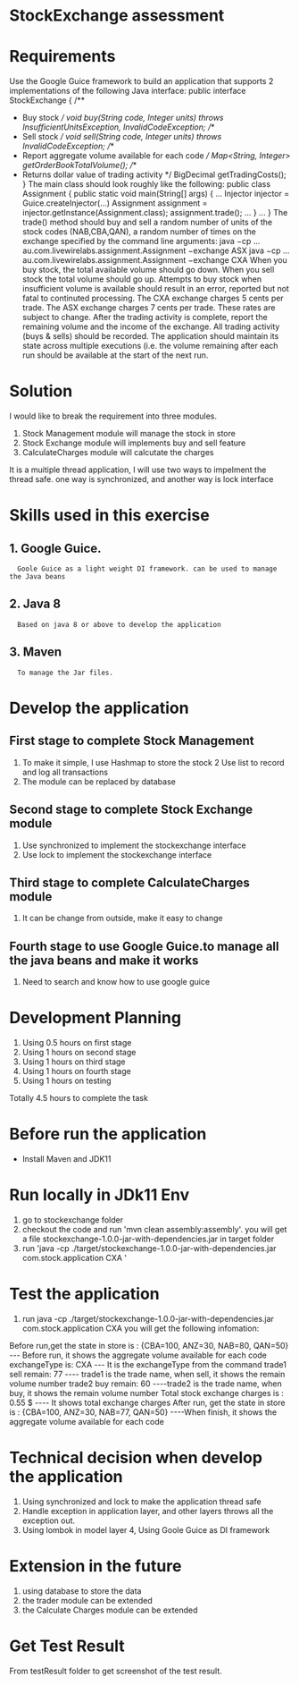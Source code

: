 # StockExchange assessment

# Requirements
Use the Google Guice framework to build an application that supports 2
implementations of the following Java interface:
public interface StockExchange {
 /**
 * Buy stock
 */
 void buy(String code, Integer units) throws InsufficientUnitsException,
 InvalidCodeException;
 /**
 * Sell stock
 */
 void sell(String code, Integer units) throws InvalidCodeException;
 /**
 * Report aggregate volume available for each code
 */
 Map<String, Integer> getOrderBookTotalVolume();
 /**
 * Returns dollar value of trading activity
 */
 BigDecimal getTradingCosts();
}
The main class should look roughly like the following:
public class Assignment {
 public static void main(String[] args) {
 ...
 Injector injector = Guice.createInjector(...)
 Assignment assignment = injector.getInstance(Assignment.class);
 assignment.trade();
 ...
 }
 ...
}
The trade() method should buy and sell a random number of units of the stock codes
(NAB,CBA,QAN), a random number of times on the exchange specified by the command
line arguments:
java −cp ... au.com.livewirelabs.assignment.Assignment −exchange ASX
java −cp ... au.com.livewirelabs.assignment.Assignment −exchange CXA
When you buy stock, the total available volume should go down. When you sell stock
the total volume should go up. Attempts to buy stock when insufficient volume is
available should result in an error, reported but not fatal to continuted processing.
The CXA exchange charges 5 cents per trade. The ASX exchange charges 7 cents per
trade. These rates are subject to change. After the trading activity is complete,
report the remaining volume and the income of the exchange.
All trading activity (buys & sells) should be recorded. The application should
maintain its state across multiple executions (i.e. the volume remaining after
each run should be available at the start of the next run.

#  Solution

I would like to break the requirement into three modules. 
 1. Stock Management module will manage the stock in store
 2. Stock Exchange module will implements buy and sell feature
 3. CalculateCharges module will calcutate the charges
 
It is a muitiple thread application, I will use two ways to impelment the thread safe.
one way is synchronized, and another way is lock interface

# Skills used in this exercise
## 1. Google Guice.       
      Goole Guice as a light weight DI framework. can be used to manage the Java beans 
## 2. Java 8        
      Based on java 8 or above to develop the application
## 3. Maven
	  To manage the Jar files.	  

# Develop the application

##  First stage to complete Stock Management
1. To make it simple, I use Hashmap to store the stock
2  Use list to record and log all transactions 
3. The module can be replaced by database

##  Second stage to complete Stock Exchange module
1. Use synchronized to implement the stockexchange interface
2. Use lock to implement the stockexchange interface

##  Third stage to complete CalculateCharges module
1. It can be change from outside, make it easy to change  

##  Fourth stage to use Google Guice.to manage all the java beans and make it works
1. Need to search and know how to use google guice 


# Development Planning
1. Using 0.5 hours on first stage
2. Using 1 hours on second stage
3. Using 1 hours on third stage
4. Using 1 hours on fourth stage
5. Using 1 hours on testing

Totally 4.5 hours to complete the task

# Before run the application

- Install Maven and JDK11

# Run locally in JDk11 Env

1. go to stockexchange folder
2. checkout the code and run 'mvn clean assembly:assembly'. you will get a file stockexchange-1.0.0-jar-with-dependencies.jar in target folder
3. run 'java -cp ./target/stockexchange-1.0.0-jar-with-dependencies.jar com.stock.application CXA '


# Test the application
1. run java -cp ./target/stockexchange-1.0.0-jar-with-dependencies.jar com.stock.application CXA
 you will get the following infomation:
 
  Before run,get the state in store is : {CBA=100, ANZ=30, NAB=80, QAN=50} 
  --- Before run, it shows the aggregate volume available for each code
  exchangeType is: CXA
  --- It is the exchangeType from the command
  trade1 sell remain:  77
  ---- trade1 is the trade name, when sell, it shows the remain volume number 
  trade2 buy remain:  60
   ----trade2 is the trade name, when buy, it shows the remain volume number 
  Total stock exchange charges is : 0.55 $
  ---- It shows total exchange charges 
  After run, get the state in store is : {CBA=100, ANZ=30, NAB=77, QAN=50}
  ----When finish, it shows the aggregate volume available for each code

  
# Technical decision when develop the application

1. Using synchronized and lock to make the application thread safe
2. Handle exception in application layer, and other layers throws all the exception out.
3. Using lombok in model layer
4, Using Goole Guice as DI framework

# Extension in the future

1. using database to store the data
2. the trader module can be extended
3. the Calculate Charges module can be extended

# Get Test Result

From testResult folder to get screenshot of the test result.


